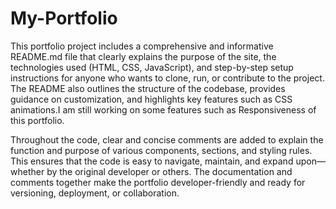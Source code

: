 # My-Portfolio
This portfolio project includes a comprehensive and informative README.md file that clearly explains the purpose of the site, the technologies used (HTML, CSS, JavaScript), and step-by-step setup instructions for anyone who wants to clone, run, or contribute to the project. The README also outlines the structure of the codebase, provides guidance on customization, and highlights key features such as  CSS animations.I am still working on some features such as Responsiveness of this portfolio. 

Throughout the code, clear and concise comments are added to explain the function and purpose of various components, sections, and styling rules. This ensures that the code is easy to navigate, maintain, and expand upon—whether by the original developer or others. The documentation and comments together make the portfolio developer-friendly and ready for versioning, deployment, or collaboration.

